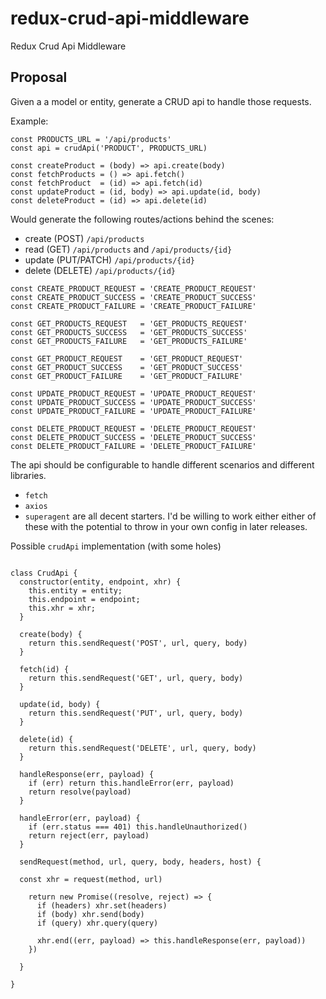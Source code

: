 # redux-crud-api-middleware
Redux Crud Api Middleware

## Proposal

Given a a model or entity, generate a CRUD api to handle those requests.

Example:

```es6
const PRODUCTS_URL = '/api/products'
const api = crudApi('PRODUCT', PRODUCTS_URL)

const createProduct = (body) => api.create(body)
const fetchProducts = () => api.fetch()
const fetchProduct  = (id) => api.fetch(id)
const updateProduct = (id, body) => api.update(id, body)
const deleteProduct = (id) => api.delete(id)
```

Would generate the following routes/actions behind the scenes:

- create (POST) `/api/products`
- read (GET) `/api/products` and `/api/products/{id}`
- update (PUT/PATCH) `/api/products/{id}`
- delete (DELETE) `/api/products/{id}`

```es6
const CREATE_PRODUCT_REQUEST = 'CREATE_PRODUCT_REQUEST'
const CREATE_PRODUCT_SUCCESS = 'CREATE_PRODUCT_SUCCESS'
const CREATE_PRODUCT_FAILURE = 'CREATE_PRODUCT_FAILURE'

const GET_PRODUCTS_REQUEST   = 'GET_PRODUCTS_REQUEST'
const GET_PRODUCTS_SUCCESS   = 'GET_PRODUCTS_SUCCESS'
const GET_PRODUCTS_FAILURE   = 'GET_PRODUCTS_FAILURE'

const GET_PRODUCT_REQUEST    = 'GET_PRODUCT_REQUEST'
const GET_PRODUCT_SUCCESS    = 'GET_PRODUCT_SUCCESS'
const GET_PRODUCT_FAILURE    = 'GET_PRODUCT_FAILURE'

const UPDATE_PRODUCT_REQUEST = 'UPDATE_PRODUCT_REQUEST'
const UPDATE_PRODUCT_SUCCESS = 'UPDATE_PRODUCT_SUCCESS'
const UPDATE_PRODUCT_FAILURE = 'UPDATE_PRODUCT_FAILURE'

const DELETE_PRODUCT_REQUEST = 'DELETE_PRODUCT_REQUEST'
const DELETE_PRODUCT_SUCCESS = 'DELETE_PRODUCT_SUCCESS'
const DELETE_PRODUCT_FAILURE = 'DELETE_PRODUCT_FAILURE'
```

The api should be configurable to handle different scenarios and different libraries. 
- `fetch`
- `axios`
- `superagent` are all decent starters. I'd be willing to work either either of these with the potential to throw in your own config in later releases.

Possible `crudApi` implementation (with some holes)

```es6

class CrudApi {
  constructor(entity, endpoint, xhr) {
    this.entity = entity;
    this.endpoint = endpoint;
    this.xhr = xhr;
  }
  
  create(body) {
    return this.sendRequest('POST', url, query, body)
  }
  
  fetch(id) {
    return this.sendRequest('GET', url, query, body)
  }
  
  update(id, body) {
    return this.sendRequest('PUT', url, query, body)
  }
  
  delete(id) {
    return this.sendRequest('DELETE', url, query, body)
  }
  
  handleResponse(err, payload) {
    if (err) return this.handleError(err, payload)
    return resolve(payload)
  }
  
  handleError(err, payload) {
    if (err.status === 401) this.handleUnauthorized()
    return reject(err, payload)
  }
  
  sendRequest(method, url, query, body, headers, host) {
  
  const xhr = request(method, url)
  
    return new Promise((resolve, reject) => {
      if (headers) xhr.set(headers)
      if (body) xhr.send(body)
      if (query) xhr.query(query)
      
      xhr.end((err, payload) => this.handleResponse(err, payload))
    })
    
  }
  
}

```
